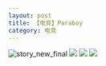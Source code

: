 ```yaml
---
layout: post
title: 【电竞】Paraboy
category: 电竞
---
```

![story_new_final](http://s9mfxrgoy.hd-bkt.clouddn.com/img/story_new_final_0322.png)
![](http://s9mg30kuu.hd-bkt.clouddn.com/img/pel-paraboy-220530-1.jpg)
![](http://s9mg30kuu.hd-bkt.clouddn.com/img/pel-paraboy-220530-2.jpg)
![](http://s9mg30kuu.hd-bkt.clouddn.com/img/pel-paraboy-220530-3.jpg)
